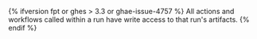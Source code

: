 {% ifversion fpt or ghes > 3.3 or ghae-issue-4757 %}
All actions and workflows called within a run have write access to that run's artifacts.
{% endif %}